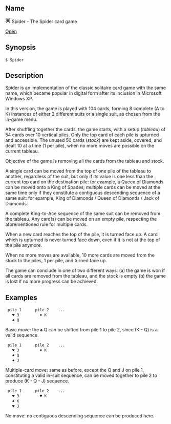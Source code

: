 ## Name

![Icon](../../../../res/icons/16x16/app-spider.png) Spider - The Spider card game

[Open](file:///bin/Spider)

## Synopsis

```**sh
$ Spider
```

## Description

Spider is an implementation of the classic solitaire card game with the same name, which became popular in digital form after its inclusion in Microsoft Windows XP.

In this version, the game is played with 104 cards, forming 8 complete (A to K) instances of either 2 different suits or a single suit, as chosen from the in-game menu.

After shuffling together the cards, the game starts, with a setup (*tableau*) of 54 cards over 10 vertical piles. Only the top card of each pile is upturned and accessible. The unused 50 cards (*stock*) are kept aside, covered, and dealt 10 at a time (1 per pile), when no more moves are possible on the current tableau. 

Objective of the game is removing all the cards from the tableau and stock.

A single card can be moved from the top of one pile of the tableau to another, regardless of the suit, but only if its value is one less than the current top card on the destination pile: for example, a Queen of Diamonds can be moved onto a King of Spades; multiple cards can be moved at the same time only if they constitute a contiguous descending sequence of a same suit: for example, King of Diamonds / Queen of Diamonds / Jack of Diamonds.

A complete King-to-Ace sequence of the same suit can be removed from the tableau. Any card(s) can be moved on an empty pile, respecting the aforementioned rule for multiple cards.

When a new card reaches the top of the pile, it is turned face up. A card which is upturned is never turned face down, even if it is not at the top of the pile anymore.

When no more moves are available, 10 more cards are moved from the stock to the piles, 1 per pile, and turned face up. 

The game can conclude in one of two different ways: (a) the game is won if all cards are removed from the tableau, and the stock is empty (b) the game is lost if no more progress can be achieved.


## Examples



     pile 1      pile 2    ...
       ♥ 3         ♦ K
       ♠ Q

Basic move: the ♠ Q can be shifted from pile 1 to pile 2, since (K - Q) is a valid sequence.


     pile 1      pile 2    ...
       ♥ 3         ♦ K
       ♠ Q
       ♠ J

Multiple-card move: same as before, except the Q and J on pile 1, constituting a valid in-suit sequence, can be moved together to pile 2 to produce (K - Q - J) sequence.



     pile 1      pile 2    ...
       ♥ 3         ♥ K
       ♠ K
       ♥ J

No move: no contiguous descending sequence can be produced here.

